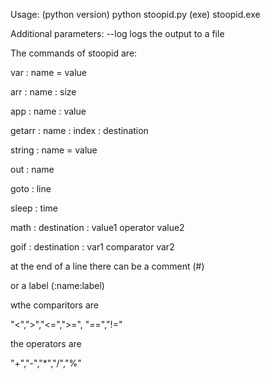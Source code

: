 Usage: 
(python version) python stoopid.py <inputfile>
(exe) stoopid.exe <inputfile>

Additional parameters:
--log <logfile> 
    logs the output to a file



The commands of stoopid are:

var : name = value 

arr : name : size

app : name : value

getarr : name : index : destination

string : name = value

out : name

goto : line

sleep : time

math : destination : value1 operator value2

goif : destination : var1  comparator  var2 


at the end of a line there can be a comment (#)

or a label (:name:label)

wthe comparitors are

"<",">","<=",">=", "==","!="

the operators are

"+","-","*","/","%"
